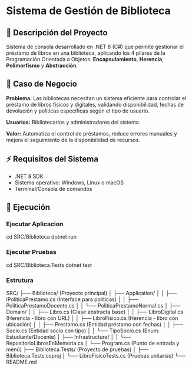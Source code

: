 # Sistema de Gestión de Biblioteca

## 📖 Descripción del Proyecto

Sistema de consola desarrollado en .NET 8 (C#) que permite gestionar el préstamo de libros en una biblioteca, aplicando los 4 pilares de la Programación Orientada a Objetos: **Encapsulamiento**, **Herencia**, **Polimorfismo** y **Abstracción**.

## 🎯 Caso de Negocio

**Problema:** Las bibliotecas necesitan un sistema eficiente para controlar el préstamo de libros físicos y digitales, validando disponibilidad, fechas de devolución y políticas específicas según el tipo de usuario.

**Usuarios:** Bibliotecarios y administradores del sistema.

**Valor:** Automatiza el control de préstamos, reduce errores manuales y mejora el seguimiento de la disponibilidad de recursos.

## ⚡ Requisitos del Sistema

- .NET 8 SDK
- Sistema operativo: Windows, Linux o macOS
- Terminal/Consola de comandos

## 🚀 Ejecución

### Ejecutar Aplicacion
cd SRC/Biblioteca
dotnet run

### Ejecutar Pruebas
cd SRC/Biblioteca.Tests
dotnet test

### Estrutura
SRC/
├── Biblioteca/                     (Proyecto principal)
│   ├── Application/
│   │   ├── IPoliticaPrestamo.cs    (Interface para políticas)
│   │   ├── PoliticaPrestamoDocente.cs
│   │   └── PoliticaPrestamoNormal.cs
│   ├── Domain/
│   │   ├── Libro.cs                (Clase abstracta base)
│   │   ├── LibroDigital.cs         (Herencia - libro con URL)
│   │   ├── LibroFisico.cs          (Herencia - libro con ubicación)
│   │   ├── Prestamo.cs             (Entidad préstamo con fechas)
│   │   ├── Socio.cs                (Entidad socio con tipo)
│   │   └── TipoSocio.cs            (Enum: Estudiante/Docente)
│   ├── Infrastructure/
│   │   └── RepositorioLibrosEnMemoria.cs
│   └── Program.cs                  (Punto de entrada y menú)
├── Biblioteca.Tests/               (Proyecto de pruebas)
│   ├── Biblioteca.Tests.csproj
│   └── LibroFisicoTests.cs         (Pruebas unitarias)
└── README.md
